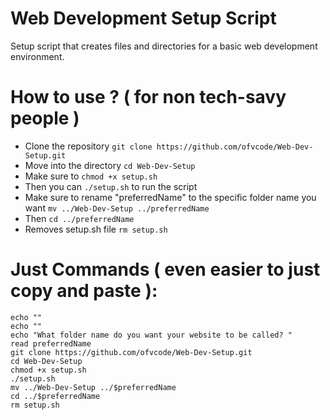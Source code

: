 # Web Development Setup Script
Setup script that creates files and directories for a basic web development environment.


# How to use ? ( for non tech-savy people )
* Clone the repository `git clone https://github.com/ofvcode/Web-Dev-Setup.git`
* Move into the directory `cd Web-Dev-Setup`
* Make sure to `chmod +x setup.sh`
* Then you can `./setup.sh` to run the script
* Make sure to rename "preferredName" to the specific folder name you want `mv ../Web-Dev-Setup ../preferredName`
* Then `cd ../preferredName`
* Removes setup.sh file `rm setup.sh`

# Just Commands ( even easier to just copy and paste ): 

```
echo ""
echo ""
echo "What folder name do you want your website to be called? "
read preferredName
git clone https://github.com/ofvcode/Web-Dev-Setup.git
cd Web-Dev-Setup
chmod +x setup.sh
./setup.sh
mv ../Web-Dev-Setup ../$preferredName
cd ../$preferredName
rm setup.sh
```

